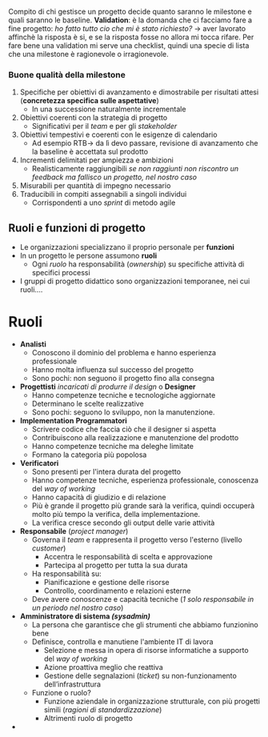 Compito di chi gestisce un progetto decide quanto saranno le milestone e quali saranno le baseline. 
**Validation**: è la domanda che ci facciamo fare a fine progetto: *ho fatto tutto cio che mi è stato richiesto?* -> aver lavorato affinchè la risposta è si, e se la risposta fosse no allora mi tocca rifare.
Per fare bene una validation mi serve una checklist, quindi una specie di lista che una milestone è ragionevole o irragionevole.
### Buone qualità della milestone
1. Specifiche per obiettivi di avanzamento e dimostrabile per risultati attesi (__concretezza specifica sulle aspettative__)
	- In una successione naturalmente incrementale
2. Obiettivi coerenti con la strategia di progetto
	- Significativi per il _team_ e per gli _stakeholder_
3. Obiettivi tempestivi e coerenti con le esigenze di calendario
	- Ad esempio RTB-> da lì devo passare, revisione di avanzamento che la baseline è accettata sul prodotto
4. Incrementi delimitati per ampiezza e ambizioni
	- Realisticamente raggiungibili *se non raggiunti non riscontro un feedback ma fallisco un progetto, nel nostro caso*
5. Misurabili per quantità di impegno necessario
6. Traducibili in compiti assegnabili a singoli individui
	- Corrispondenti a uno *sprint* di metodo agile
## Ruoli e funzioni di progetto
- Le organizzazioni specializzano il proprio personale per **funzioni**
- In un progetto le persone assumono **ruoli**
	- Ogni *ruolo* ha responsabilità (*ownership*) su specifiche attività di specifici processi
- I gruppi di progetto didattico sono organizzazioni temporanee, nei cui ruoli....
# Ruoli
- **Analisti**
	- Conoscono il dominio del problema e hanno esperienza professionale
	- Hanno molta influenza sul successo del progetto
	- Sono pochi: non seguono il progetto fino alla consegna
- **Progettisti** _incaricati di produrre il design_ o **Designer**
	- Hanno competenze tecniche e tecnologiche aggiornate
	- Determinano le scelte realizzative
	- Sono pochi: seguono lo sviluppo, non la manutenzione.
- **Implementation** **Programmatori**
	- Scrivere codice che faccia ciò che il designer si aspetta
	- Contribuiscono alla realizzazione e manutenzione del prodotto
	- Hanno competenze tecniche ma deleghe limitate
	- Formano la categoria più popolosa
- **Verificatori**
	- Sono presenti per l'intera durata del progetto
	- Hanno competenze tecniche, esperienza professionale, conoscenza del *way of working*
	- Hanno capacità di giudizio e di relazione
	- Più è grande il progetto più grande sarà la verifica, quindi occuperà molto più tempo la verifica, della implementazione.
	- La verifica cresce secondo gli output delle varie attività
- **Responsabile** (*project manager*)
	- Governa il *team* e rappresenta il progetto verso l'esterno (livello *customer*)
		- Accentra le responsabilità di scelta e approvazione
		- Partecipa al progetto per tutta la sua durata
	- Ha responsabilità su:
		- Pianificazione e gestione delle risorse
		- Controllo, coordinamento e relazioni esterne
	- Deve avere conoscenze e capacità tecniche (*1 solo responsabile in un periodo nel nostro caso*)
- **Amministratore di sistema _(sysadmin)_**
	- La persona che garantisce che gli strumenti che abbiamo funzionino bene 
	- Definisce, controlla e manutiene l'ambiente IT di lavora
		- Selezione e messa in opera di risorse informatiche a supporto del *way of working*
		- Azione proattiva meglio che reattiva
		- Gestione delle segnalazioni (*ticket*) su non-funzionamento dell’infrastruttura 
	- Funzione o ruolo?
		- Funzione aziendale in organizzazione strutturale, con più progetti simili (*ragioni di standardizzazione*)
		- Altrimenti ruolo di progetto
- 